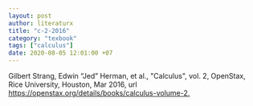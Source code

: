 ```yaml
---
layout: post
author: literaturx
title: "c-2-2016"
category: "texbook"
tags: ["calculus"]
date: 2020-08-05 12:01:00 +07
---
```


Gilbert Strang, Edwin “Jed” Herman, et al., "Calculus", vol. 2, OpenStax, Rice University, Houston, Mar 2016, url <https://openstax.org/details/books/calculus-volume-2>[.](https://drive.google.com/file/d/123hhbqQtmEmztLa_fVjFKXjRHVqNPwUV/view?usp=sharing)
